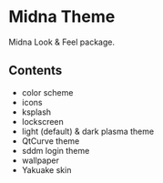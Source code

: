 Midna Theme
==========

Midna Look & Feel package.

## Contents

* color scheme
* icons
* ksplash
* lockscreen
* light (default) & dark plasma theme
* QtCurve theme
* sddm login theme
* wallpaper
* Yakuake skin

